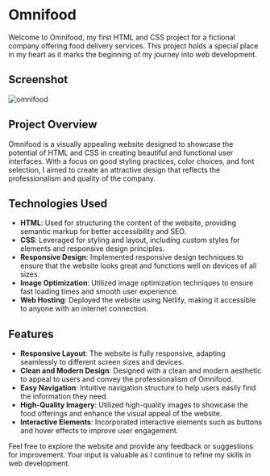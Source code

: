 # Omnifood

Welcome to Omnifood, my first HTML and CSS project for a fictional company offering food delivery services. This project holds a special place in my heart as it marks the beginning of my journey into web development.

## Screenshot

![omnifood](https://github.com/HamzaHamani/omnifood/assets/102440542/fd29e9b0-1370-47ae-8a5b-9d3665e046b0)

## Project Overview

Omnifood is a visually appealing website designed to showcase the potential of HTML and CSS in creating beautiful and functional user interfaces. With a focus on good styling practices, color choices, and font selection, I aimed to create an attractive design that reflects the professionalism and quality of the company.

## Technologies Used

- **HTML**: Used for structuring the content of the website, providing semantic markup for better accessibility and SEO.
- **CSS**: Leveraged for styling and layout, including custom styles for elements and responsive design principles.
- **Responsive Design**: Implemented responsive design techniques to ensure that the website looks great and functions well on devices of all sizes.
- **Image Optimization**: Utilized image optimization techniques to ensure fast loading times and smooth user experience.
- **Web Hosting**: Deployed the website using Netlify, making it accessible to anyone with an internet connection.

## Features

- **Responsive Layout**: The website is fully responsive, adapting seamlessly to different screen sizes and devices.
- **Clean and Modern Design**: Designed with a clean and modern aesthetic to appeal to users and convey the professionalism of Omnifood.
- **Easy Navigation**: Intuitive navigation structure to help users easily find the information they need.
- **High-Quality Imagery**: Utilized high-quality images to showcase the food offerings and enhance the visual appeal of the website.
- **Interactive Elements**: Incorporated interactive elements such as buttons and hover effects to improve user engagement.






Feel free to explore the website and provide any feedback or suggestions for improvement. Your input is valuable as I continue to refine my skills in web development.

